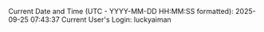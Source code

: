 Current Date and Time (UTC - YYYY-MM-DD HH:MM:SS formatted): 2025-09-25 07:43:37
Current User's Login: luckyaiman
